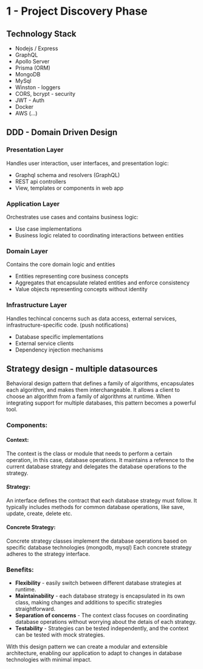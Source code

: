 # 1 - Project Discovery Phase

## Technology Stack

- Nodejs / Express
- GraphQL
- Apollo Server
- Prisma (ORM)
- MongoDB
- MySql
- Winston - loggers
- CORS, bcrypt - security
- JWT - Auth
- Docker
- AWS (...)

## DDD - Domain Driven Design

### Presentation Layer

Handles user interaction, user interfaces, and presentation logic:

- Graphql schema and resolvers (GraphQL)
- REST api controllers
- View, templates or components in web app

### Application Layer

Orchestrates use cases and contains business logic:

- Use case implementations
- Business logic related to coordinating interactions between entities

### Domain Layer

Contains the core domain logic and entities

- Entities representing core business concepts
- Aggregates that encapsulate related entities and enforce consistency
- Value objects representing concepts without identity

### Infrastructure Layer

Handles techincal concerns such as data access, external services, infrastructure-specific code. (push notifications)

- Database specific implementations
- External service clients
- Dependency injection mechanisms

## Strategy design - multiple datasources

Behavioral design pattern that defines a family of algorithms, encapsulates each algorithm, and makes them interchangeable.
It allows a client to choose an algorithm from a family of algorithms at runtime.
When integrating support for multiple databases, this pattern becomes a powerful tool.

### Components:

#### Context:

The context is the class or module that needs to perform a certain operation, in this case, database operations.
It maintains a reference to the current database strategy and delegates the database operations to the strategy.

#### Strategy:

An interface defines the contract that each database strategy must follow. It typically includes methods for common database operations, like save, update, create, delete etc.

#### Concrete Strategy:

Concrete strategy classes implement the database operations based on specific database technologies (mongodb, mysql)
Each concrete strategy adheres to the strategy interface.

### Benefits:

- **Flexibility** - easily switch between different database strategies at runtime.
- **Maintainability** - each database strategy is encapsulated in its own class, making changes and additions to specific strategies straightforward.
- **Separation of concerns** - The context class focuses on coordinating database operations without worrying about the detais of each strategy.
- **Testability** - Strategies can be tested independently, and the context can be tested with mock strategies.

With this design pattern we can create a modular and extensible architecture, enabling our application to adapt to changes in database technologies with minimal impact.
